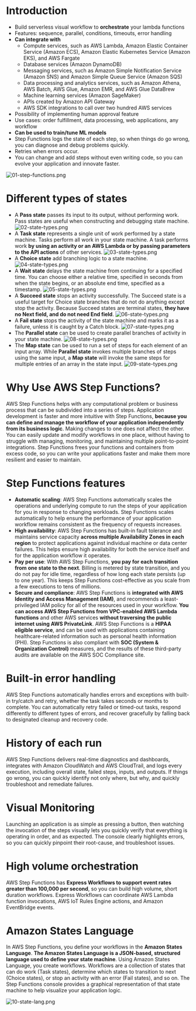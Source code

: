# Introduction

* Build serverless visual workflow to **orchestrate** your lambda functions
* Features: sequence, parallel, conditions, timeouts, error handling
* **Can integrate with**
  * Compute services, such as AWS Lambda, Amazon Elastic Container Service (Amazon ECS), Amazon Elastic Kubernetes Service (Amazon EKS), and AWS Fargate   
  * Database services (Amazon DynamoDB)
  * Messaging services, such as Amazon Simple Notification Service (Amazon SNS) and Amazon Simple Queue Service (Amazon SQS)
  * Data processing and analytics services, such as Amazon Athena, AWS Batch, AWS Glue, Amazon EMR, and AWS Glue DataBrew
  * Machine learning services (Amazon SageMaker)
  * APIs created by Amazon API Gateway
  * AWS SDK integrations to call over two hundred AWS services
* Possibility of implementing human approval feature
* Use cases: order fulfillment, data processing, web applications, any workflow
* **Can be used to train/tune ML models**
* Step Functions logs the state of each step, so when things do go wrong, you can diagnose and debug problems quickly.
* Retries when errors occur.
* You can change and add steps without even writing code, so you can evolve your application and innovate faster.

![01-step-functions.png](./images/01-step-functions.png)

# Different types of states

* A **Pass state** passes its input to its output, without performing work. Pass states are useful when constructing and debugging state machine.
![02-state-types.png](./images/02-state-types.png)
* A **Task state** represents a single unit of work performed by a state machine. Tasks perform all work in your state machine. A task performs work **by using an activity or an AWS Lambda or by passing parameters to the API actions** of other services.
![03-state-types.png](./images/03-state-types.png)
* A **Choice state** add branching logic to a state machine.
![04-state-types.png](./images/04-state-types.png)
* A **Wait state** delays the state machine from  continuing for a specified time. You can choose either a relative time, specified in seconds from when the state begins, or an absolute end time, specified as a timestamp.
![05-state-types.png](./images/05-state-types.png)
* A **Succeed state** stops an activity successfully. The Succeed state is a useful target for Choice state branches that do not do anything except stop the activity. Because Succeed states are terminal states, **they have no Next field, and do not need End field**.
![06-state-types.png](./images/06-state-types.png)
* A **Fail state** stops the activity of the state machine and marks it as a failure, unless it is caught by a Catch block.
![07-state-types.png](./images/07-state-types.png)
* The **Parallel state** can be used to create parallel branches of activity in your state machine.
![08-state-types.png](./images/08-state-types.png)
* The **Map state** can be used to run a set of steps for each element of an input array. While **Parallel state** invokes multiple branches of steps using the same input, a **Map state** will invoke the same steps for multiple entries of an array in the state input.
![09-state-types.png](./images/09-state-types.png)

# Why Use AWS Step Functions?

AWS Step Functions helps with any computational problem or business process that can be subdivided into a series of steps. Application development is faster and more intuitive with Step Functions, **because you can define and manage the workflow of your application independently from its business logic**. Making changes to one does not affect the other. You can easily update and modify workflows in one place, without having to struggle with managing, monitoring, and maintaining multiple point-to-point integrations. Step Functions frees your functions and containers from excess code, so you can write your applications faster and make them more resilient and easier to maintain.

# Step Functions features

* **Automatic scaling**: AWS Step Functions automatically scales the operations and underlying compute to run the steps of your application for you in response to changing workloads. Step Functions scales automatically to help ensure the performance of your application workflow remains consistent as the frequency of requests increases.
* **High availability**: AWS Step Functions has built-in fault tolerance and maintains service capacity **across multiple Availability Zones in each region** to protect applications against individual machine or data center failures. This helps ensure high availability for both the service itself and for the application workflow it operates.
* **Pay per use**: With AWS Step Functions, **you pay for each transition from one state to the next**. Billing is metered by state transition, and you do not pay for idle time, regardless of how long each state persists (up to one year). This keeps Step Functions cost-effective as you scale from a few executions to tens of millions.
* **Secure and compliance**: AWS Step Functions is **integrated with AWS Identity and Access Management (IAM)**, and recommends a least-privileged IAM policy for all of the resources used in your workflow. **You can access AWS Step Functions from VPC-enabled AWS Lambda functions** and other AWS services **without traversing the public internet using AWS PrivateLink**. AWS Step Functions  is a **HIPAA eligible service**, and can be used with applications containing healthcare-related information such as personal health information (PHI). Step Functions is also compliant with **SOC (System & Organization Control)** measures, and the results of these third-party audits are available on the AWS SOC Compliance site. 

# Built-in error handling

AWS Step Functions automatically handles errors and exceptions with built-in try/catch and retry, whether the task takes seconds or months to complete. You can automatically retry failed or timed-out tasks, respond differently to different types of errors, and recover gracefully by falling back to designated cleanup and recovery code.

# History of each run

AWS Step Functions delivers real-time diagnostics and dashboards, integrates with Amazon CloudWatch and AWS CloudTrail, and logs every execution, including overall state, failed steps, inputs, and outputs. If things go wrong, you can quickly identify not only where, but why, and quickly troubleshoot and remediate failures.

# Visual Monitoring

Launching an application is as simple as pressing a button, then watching the invocation of the steps visually lets you quickly verify that everything is operating in order, and as expected. The console clearly highlights errors, so you can quickly pinpoint their root-cause, and troubleshoot issues.

# High volume orchestration

AWS Step Functions has **Express Workflows to support event rates greater than 100,000 per second**, so you can build high volume, short duration workflows. Express Workflows can coordinate AWS Lambda function invocations, AWS IoT Rules Engine actions, and Amazon EventBridge events.

# Amazon States Language

In AWS Step Functions, you define your workflows in the **Amazon States Language**. **The Amazon States Language is a JSON-based, structured language used to define your state machine**. Using Amazon States Language, you create workflows. Workflows are a collection of states that can do work (Task states), determine which states to transition to next (Choice states), or stop an activity with an error (Fail states), and so on. The Step Functions console provides a graphical representation of that state machine to help visualize your application logic.

![10-state-lang.png](./images/10-state-lang.png)